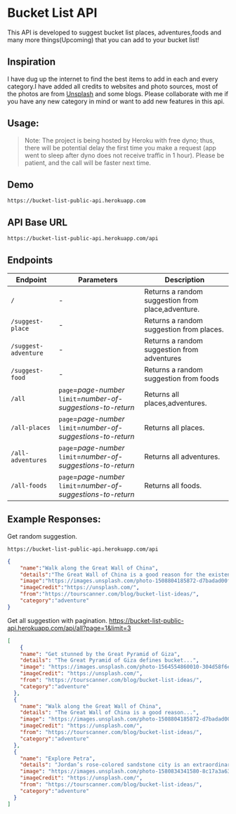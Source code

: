 # Bucket List API

This API is developed to suggest bucket list places, adventures,foods and many more things(Upcoming) that you can add to your bucket list!

## Inspiration 
I have dug up the internet to find the best items to add in each and every category.I have added all credits to websites and photo sources, most of the photos are from [Unsplash](https://unsplash.com/) and some blogs. Please collaborate with me if you have any new category in mind or want to add new features in this api.

## Usage:

> Note: The project is being hosted by Heroku with free dyno; thus, there will be potential delay the first time you make a request (app went to sleep after dyno does not receive traffic in 1 hour). Please be patient, and the call will be faster next time.

## Demo
    https://bucket-list-public-api.herokuapp.com

## API Base URL
    https://bucket-list-public-api.herokuapp.com/api

## Endpoints
| **Endpoint** | **Parameters** | **Description** |
|---|---|---|
| `/` | - | Returns a random suggestion from place,adventure. |
| `/suggest-place` | - | Returns a random suggestion from places. |
| `/suggest-adventure` | - | Returns a random suggestion from adventures |
| `/suggest-food` | - | Returns a random suggestion from foods |
| `/all` | `page`=_page-number_ `limit`=_number-of-suggestions-to-return_ | Returns all places,adventures. |
| `/all-places` | `page`=_page-number_ `limit`=_number-of-suggestions-to-return_ | Returns all places. |
| `/all-adventures` | `page`=_page-number_ `limit`=_number-of-suggestions-to-return_ | Returns all adventures. |
| `/all-foods` | `page`=_page-number_ `limit`=_number-of-suggestions-to-return_ | Returns all foods. |

## Example Responses:

Get random suggestion.

    https://bucket-list-public-api.herokuapp.com/api

```JSON
{
    "name":"Walk along the Great Wall of China",
    "details":"The Great Wall of China is a good reason for the existence of the Bucket List! It’s an astonishing relic of China’s history, and it’s a must for many travelers and tourists around...",
    "image":"https://images.unsplash.com/photo-1508804185872-d7badad00f7d?ixlib=rb-1.2.1&ixid=MnwxMjA3fDB8MHxwaG90by1wYWdlfHx8fGVufDB8fHx8&auto=format&fit=crop&w=1170&q=80",
    "imageCredit":"https://unsplash.com/",
    "from":"https://tourscanner.com/blog/bucket-list-ideas/",
    "category":"adventure"
}
```
Get all suggestion with pagination.
    https://bucket-list-public-api.herokuapp.com/api/all?page=1&limit=3

```JSON
[
    {
    "name": "Get stunned by the Great Pyramid of Giza",
    "details": "The Great Pyramid of Giza defines bucket...",
    "image": "https://images.unsplash.com/photo-1564554860010-304d58f6edb1?ixlib=rb-1.2.1&ixid=MnwxMjA3fDB8MHxwaG90by1wYWdlfHx8fGVufDB8fHx8&auto=format&fit=crop&w=1026&q=80",
    "imageCredit": "https://unsplash.com/",
    "from": "https://tourscanner.com/blog/bucket-list-ideas/",
    "category":"adventure"
  },
  {
    "name": "Walk along the Great Wall of China",
    "details": "The Great Wall of China is a good reason...",
    "image": "https://images.unsplash.com/photo-1508804185872-d7badad00f7d?ixlib=rb-1.2.1&ixid=MnwxMjA3fDB8MHxwaG90by1wYWdlfHx8fGVufDB8fHx8&auto=format&fit=crop&w=1170&q=80",
    "imageCredit": "https://unsplash.com/",
    "from": "https://tourscanner.com/blog/bucket-list-ideas/",
    "category":"adventure"
  },
  {
    "name": "Explore Petra",
    "details": "Jordan’s rose-colored sandstone city is an extraordinary...",
    "image": "https://images.unsplash.com/photo-1580834341580-8c17a3a630ca?ixlib=rb-1.2.1&ixid=MnwxMjA3fDB8MHxwaG90by1wYWdlfHx8fGVufDB8fHx8&auto=format&fit=crop&w=1074&q=80",
    "imageCredit": "https://unsplash.com/",
    "from": "https://tourscanner.com/blog/bucket-list-ideas/",
    "category":"adventure"
  }
]
```
